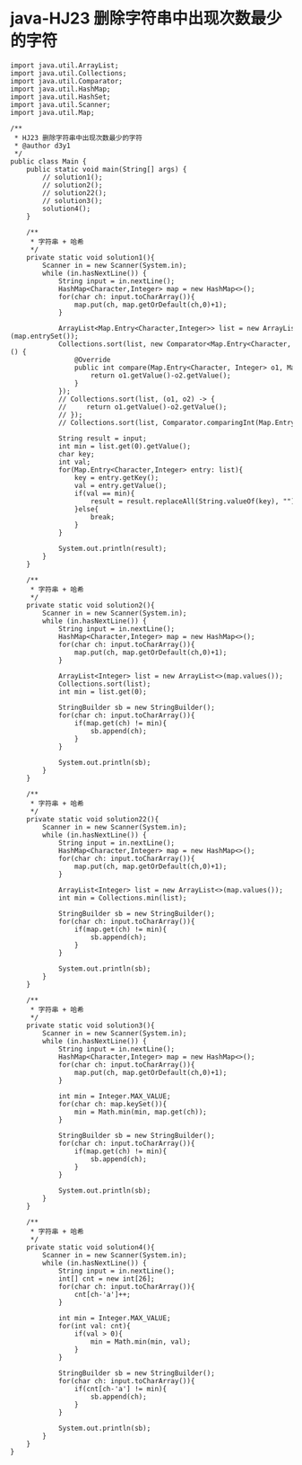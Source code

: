 # java-HJ23 删除字符串中出现次数最少的字符


    import java.util.ArrayList;
    import java.util.Collections;
    import java.util.Comparator;
    import java.util.HashMap;
    import java.util.HashSet;
    import java.util.Scanner;
    import java.util.Map;
    
    /**
     * HJ23 删除字符串中出现次数最少的字符
     * @author d3y1
     */
    public class Main {
        public static void main(String[] args) {
            // solution1();
            // solution2();
            // solution22();
            // solution3();
            solution4();
        }
    
        /**
         * 字符串 + 哈希
         */
        private static void solution1(){
            Scanner in = new Scanner(System.in);
            while (in.hasNextLine()) {
                String input = in.nextLine();
                HashMap<Character,Integer> map = new HashMap<>();
                for(char ch: input.toCharArray()){
                    map.put(ch, map.getOrDefault(ch,0)+1);
                }
    
                ArrayList<Map.Entry<Character,Integer>> list = new ArrayList<>(map.entrySet());
                Collections.sort(list, new Comparator<Map.Entry<Character, Integer>>() {
                    @Override
                    public int compare(Map.Entry<Character, Integer> o1, Map.Entry<Character, Integer> o2) {
                        return o1.getValue()-o2.getValue();
                    }
                });
                // Collections.sort(list, (o1, o2) -> {
                //     return o1.getValue()-o2.getValue();
                // });
                // Collections.sort(list, Comparator.comparingInt(Map.Entry::getValue));
    
                String result = input;
                int min = list.get(0).getValue();
                char key;
                int val;
                for(Map.Entry<Character,Integer> entry: list){
                    key = entry.getKey();
                    val = entry.getValue();
                    if(val == min){
                        result = result.replaceAll(String.valueOf(key), "");
                    }else{
                        break;
                    }
                }
                
                System.out.println(result);
            }
        }
    
        /**
         * 字符串 + 哈希
         */
        private static void solution2(){
            Scanner in = new Scanner(System.in);
            while (in.hasNextLine()) {
                String input = in.nextLine();
                HashMap<Character,Integer> map = new HashMap<>();
                for(char ch: input.toCharArray()){
                    map.put(ch, map.getOrDefault(ch,0)+1);
                }
    
                ArrayList<Integer> list = new ArrayList<>(map.values());
                Collections.sort(list);
                int min = list.get(0);
    
                StringBuilder sb = new StringBuilder();
                for(char ch: input.toCharArray()){
                    if(map.get(ch) != min){
                        sb.append(ch);
                    }
                }
    
                System.out.println(sb);
            }
        }
    
        /**
         * 字符串 + 哈希
         */
        private static void solution22(){
            Scanner in = new Scanner(System.in);
            while (in.hasNextLine()) {
                String input = in.nextLine();
                HashMap<Character,Integer> map = new HashMap<>();
                for(char ch: input.toCharArray()){
                    map.put(ch, map.getOrDefault(ch,0)+1);
                }
    
                ArrayList<Integer> list = new ArrayList<>(map.values());
                int min = Collections.min(list);
    
                StringBuilder sb = new StringBuilder();
                for(char ch: input.toCharArray()){
                    if(map.get(ch) != min){
                        sb.append(ch);
                    }
                }
    
                System.out.println(sb);
            }
        }
    
        /**
         * 字符串 + 哈希
         */
        private static void solution3(){
            Scanner in = new Scanner(System.in);
            while (in.hasNextLine()) {
                String input = in.nextLine();
                HashMap<Character,Integer> map = new HashMap<>();
                for(char ch: input.toCharArray()){
                    map.put(ch, map.getOrDefault(ch,0)+1);
                }
    
                int min = Integer.MAX_VALUE;
                for(char ch: map.keySet()){
                    min = Math.min(min, map.get(ch));
                }
    
                StringBuilder sb = new StringBuilder();
                for(char ch: input.toCharArray()){
                    if(map.get(ch) != min){
                        sb.append(ch);
                    }
                }
    
                System.out.println(sb);
            }
        }
    
        /**
         * 字符串 + 哈希
         */
        private static void solution4(){
            Scanner in = new Scanner(System.in);
            while (in.hasNextLine()) {
                String input = in.nextLine();
                int[] cnt = new int[26];
                for(char ch: input.toCharArray()){
                    cnt[ch-'a']++;
                }
    
                int min = Integer.MAX_VALUE;
                for(int val: cnt){
                    if(val > 0){
                        min = Math.min(min, val);
                    }
                }
    
                StringBuilder sb = new StringBuilder();
                for(char ch: input.toCharArray()){
                    if(cnt[ch-'a'] != min){
                        sb.append(ch);
                    }
                }
    
                System.out.println(sb);
            }
        }
    }

  

